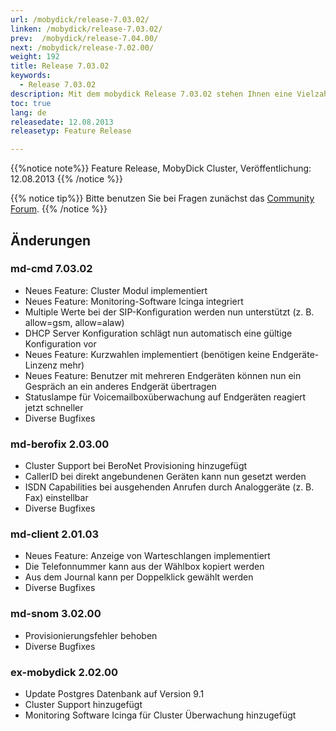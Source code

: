 ```yaml
---
url: /mobydick/release-7.03.02/
linken: /mobydick/release-7.03.02/
prev:  /mobydick/release-7.04.00/
next: /mobydick/release-7.02.00/
weight: 192
title: Release 7.03.02
keywords:
  - Release 7.03.02
description: Mit dem mobydick Release 7.03.02 stehen Ihnen eine Vielzahl an neuen Funtionen zur Verfügung.
toc: true
lang: de
releasedate: 12.08.2013
releasetyp: Feature Release

---
```


{{%notice note%}}
Feature Release, MobyDick Cluster, Veröffentlichung: 12.08.2013
{{% /notice %}}

{{% notice tip%}}
Bitte benutzen Sie bei Fragen zunächst das [Community Forum](http://community.pascom.net/forum.php "Zu unserem Forum").
{{% /notice %}}

## Änderungen

### md-cmd 7.03.02

* Neues Feature: Cluster Modul implementiert
* Neues Feature: Monitoring-Software Icinga integriert
* Multiple Werte bei der SIP-Konfiguration werden nun unterstützt (z. B. allow=gsm, allow=alaw)
* DHCP Server Konfiguration schlägt nun automatisch eine gültige Konfiguration vor
* Neues Feature: Kurzwahlen implementiert (benötigen keine Endgeräte-Linzenz mehr)
* Neues Feature: Benutzer mit mehreren Endgeräten können nun ein Gespräch an ein anderes Endgerät übertragen
* Statuslampe für Voicemailboxüberwachung auf Endgeräten reagiert jetzt schneller
* Diverse Bugfixes

### md-berofix 2.03.00

* Cluster Support bei BeroNet Provisioning hinzugefügt
* CallerID bei direkt angebundenen Geräten kann nun gesetzt werden
* ISDN Capabilities bei ausgehenden Anrufen durch Analoggeräte (z. B. Fax) einstellbar
* Diverse Bugfixes

### md-client 2.01.03

* Neues Feature: Anzeige von Warteschlangen implementiert
* Die Telefonnummer kann aus der Wählbox kopiert werden
* Aus dem Journal kann per Doppelklick gewählt werden
* Diverse Bugfixes

### md-snom 3.02.00

* Provisionierungsfehler behoben
* Diverse Bugfixes

### ex-mobydick 2.02.00

* Update Postgres Datenbank auf Version 9.1
* Cluster Support hinzugefügt
* Monitoring Software Icinga für Cluster Überwachung hinzugefügt
